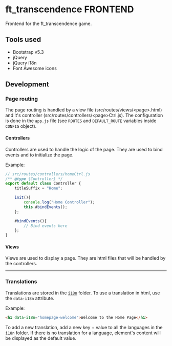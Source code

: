 # ft_transcendence FRONTEND

Frontend for the ft_transcendence game.

## Tools used

- Bootstrap v5.3
- jQuery
- jQuery i18n
- Font Awesome icons

## Development

### Page routing

The page routing is handled by a view file (src/routes/views/\<page\>.html) and it's controller (src/routes/controllers/\<page\>Ctrl.js).
The configuration is done in the `app.js` file (see `ROUTES` and `DEFAULT_ROUTE` variables inside `CONFIG` object).

#### Controllers

Controllers are used to handle the logic of the page.
They are used to bind events and to initialize the page.

Example:

```js
// src/routes/controllers/homeCtrl.js
/** @type {Controller} */
export default class Controller {
	titleSuffix = "Home";

	init(){
		console.log("Home Controller");
		this.#bindEvents();
	};

	#bindEvents(){
		// Bind events here
	};
}
```

#### Views

Views are used to display a page. They are html files that will be handled by the controllers.

---

### Translations

Translations are stored in the [`i18n`](i18n) folder.
To use a translation in html, use the `data-i18n` attribute.

Example:

```html
<h1 data-i18n="homepage-welcome">Welcome to the Home Page</h1>
```

To add a new translation, add a new key + value to all the languages in the `i18n` folder.
If there is no translation for a language, element's content will be displayed as the default value.
